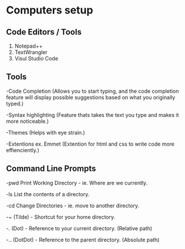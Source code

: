 # Computers setup


## Code Editors / Tools
1. Notepad++
1. TextWrangler
1. Visul Studio Code

## Tools
-Code Completion (Allows you to start typing, and the code completion
feature will display possible suggestions based on what you originally
typed.)

-Syntax highlighting (Feature thats takes the text you type and makes it more noticeable.)

-Themes (Helps with eye strain.)

-Extentions ex. Emmet (Extention for html and css to write code more effienciently.)


## Command Line Prompts
-pwd
Print Working Directory - ie. Where are we currently.

-ls
List the contents of a directory.

-cd
Change Directories - ie. move to another directory.

-~ (Tilde) - Shortcut for your home directory. 

-. (Dot) - Reference to your current directory. (Relative path)

-.. (DotDot) - Reference to the parent directory. (Absolute path)


